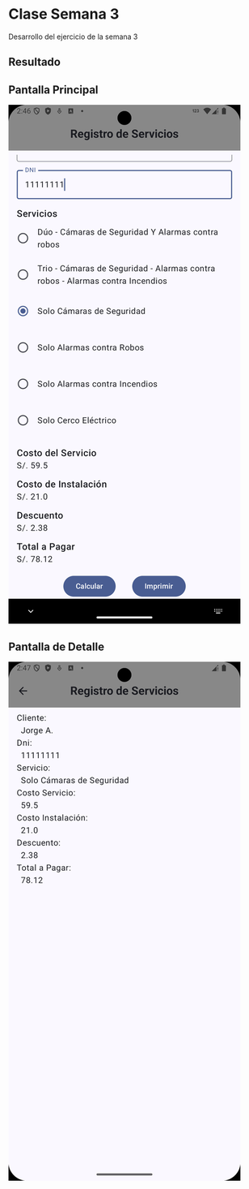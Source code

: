 # Clase Semana 3
Desarrollo del ejercicio de la semana 3

## Resultado

## Pantalla Principal

![Pantalla Principal](./docs/principal.png)

## Pantalla de Detalle

![Pantalla de Detalle](./docs/detail.png)
